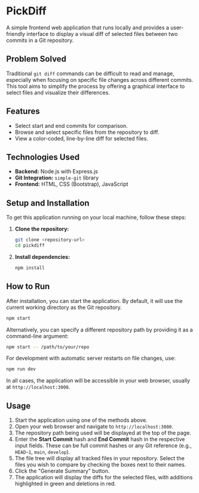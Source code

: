 # PickDiff

A simple frontend web application that runs locally and provides a user-friendly interface to display a visual diff of selected files between two commits in a Git repository.

## Problem Solved

Traditional `git diff` commands can be difficult to read and manage, especially when focusing on specific file changes across different commits. This tool aims to simplify the process by offering a graphical interface to select files and visualize their differences.

## Features

- Select start and end commits for comparison.
- Browse and select specific files from the repository to diff.
- View a color-coded, line-by-line diff for selected files.

## Technologies Used

- **Backend:** Node.js with Express.js
- **Git Integration:** `simple-git` library
- **Frontend:** HTML, CSS (Bootstrap), JavaScript

## Setup and Installation

To get this application running on your local machine, follow these steps:

1.  **Clone the repository:**

    ```bash
    git clone <repository-url>
    cd pickdiff
    ```

2.  **Install dependencies:**

    ```bash
    npm install
    ```

## How to Run

After installation, you can start the application. By default, it will use the current working directory as the Git repository.

```bash
npm start
```

Alternatively, you can specify a different repository path by providing it as a command-line argument:

```bash
npm start -- /path/to/your/repo
```

For development with automatic server restarts on file changes, use:

```bash
npm run dev
```

In all cases, the application will be accessible in your web browser, usually at `http://localhost:3000`.

## Usage

1.  Start the application using one of the methods above.
2.  Open your web browser and navigate to `http://localhost:3000`.
3.  The repository path being used will be displayed at the top of the page.
4.  Enter the **Start Commit** hash and **End Commit** hash in the respective input fields. These can be full commit hashes or any Git reference (e.g., `HEAD~1`, `main`, `develop`).
5.  The file tree will display all tracked files in your repository. Select the files you wish to compare by checking the boxes next to their names.
6.  Click the "Generate Summary" button.
7.  The application will display the diffs for the selected files, with additions highlighted in green and deletions in red.
